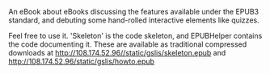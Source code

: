 An eBook about eBooks discussing the features available under the EPUB3 standard, and debuting some hand-rolled interactive elements like quizzes.

Feel free to use it. 'Skeleton' is the code skeleton, and EPUBHelper contains the code documenting it. These are available as traditional compressed downloads at http://108.174.52.96//static/gslis/skeleton.epub and http://108.174.52.96/static/gslis/howto.epub
